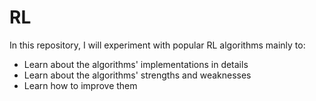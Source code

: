 # RL

In this repository, I will experiment with popular RL algorithms mainly to:
* Learn about the algorithms' implementations in details
* Learn about the algorithms' strengths and weaknesses
* Learn how to improve them
